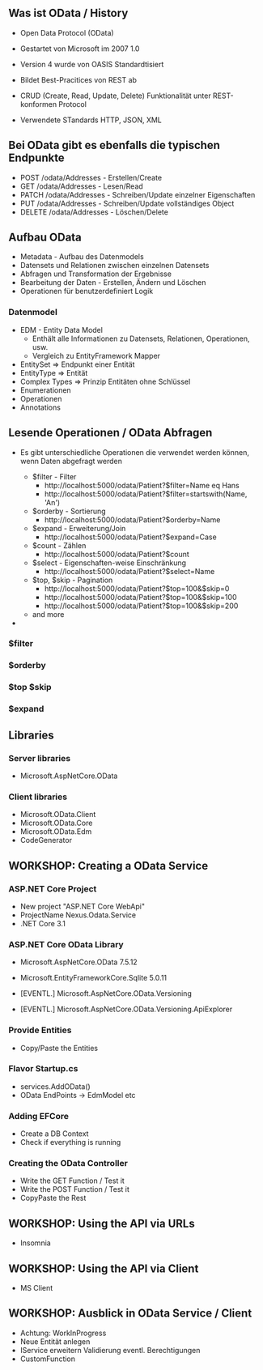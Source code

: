 
## Was ist OData / History

* Open Data Protocol (OData)
* Gestartet von Microsoft im 2007 1.0
* Version 4 wurde von OASIS Standardtisiert

* Bildet Best-Pracitices von REST ab
* CRUD (Create, Read, Update, Delete) Funktionalität unter REST-konformen Protocol
* Verwendete STandards HTTP, JSON, XML 


## Bei OData gibt es ebenfalls die typischen Endpunkte

* POST   /odata/Addresses - Erstellen/Create
* GET    /odata/Addresses - Lesen/Read
* PATCH  /odata/Addresses - Schreiben/Update einzelner Eigenschaften
* PUT    /odata/Addresses - Schreiben/Update vollständiges Object
* DELETE /odata/Addresses - Löschen/Delete

## Aufbau OData

* Metadata - Aufbau des Datenmodels
* Datensets und Relationen zwischen einzelnen Datensets
* Abfragen und Transformation der Ergebnisse
* Bearbeitung der Daten - Erstellen, Ändern und Löschen
* Operationen für benutzerdefiniert Logik

### Datenmodel

* EDM - Entity Data Model 
  * Enthält alle Informationen zu Datensets, Relationen, Operationen, usw.
  * Vergleich zu EntityFramework Mapper
* EntitySet => Endpunkt einer Entität
* EntityType => Entität
* Complex Types => Prinzip Entitäten ohne Schlüssel 
* Enumerationen
* Operationen
* Annotations



## Lesende Operationen / OData Abfragen

* Es gibt unterschiedliche Operationen die verwendet werden können, wenn Daten abgefragt werden
  * $filter - Filter
    * http://localhost:5000/odata/Patient?$filter=Name eq Hans
    * http://localhost:5000/odata/Patient?$filter=startswith(Name, 'An')
  * $orderby - Sortierung
    * http://localhost:5000/odata/Patient?$orderby=Name
  * $expand - Erweiterung/Join
    * http://localhost:5000/odata/Patient?$expand=Case
  * $count - Zählen
    * http://localhost:5000/odata/Patient?$count
  * $select - Eigenschaften-weise Einschränkung
    * http://localhost:5000/odata/Patient?$select=Name
  * $top, $skip - Pagination
    * http://localhost:5000/odata/Patient?$top=100&$skip=0
    * http://localhost:5000/odata/Patient?$top=100&$skip=100
    * http://localhost:5000/odata/Patient?$top=100&$skip=200
  * and more

* 



### $filter
### $orderby
### $top $skip
### $expand


## Libraries

### Server libraries

* Microsoft.AspNetCore.OData


### Client libraries

* Microsoft.OData.Client
* Microsoft.OData.Core 
* Microsoft.OData.Edm
* CodeGenerator



## WORKSHOP: Creating a OData Service



### ASP.NET Core Project

* New project "ASP.NET Core WebApi"
* ProjectName Nexus.Odata.Service
* .NET Core 3.1 


### ASP.NET Core OData Library

* Microsoft.AspNetCore.OData 7.5.12
* Microsoft.EntityFrameworkCore.Sqlite 5.0.11

* [EVENTL.] Microsoft.AspNetCore.OData.Versioning
* [EVENTL.] Microsoft.AspNetCore.OData.Versioning.ApiExplorer

### Provide Entities

* Copy/Paste the Entities

### Flavor Startup.cs

* services.AddOData()
* OData EndPoints -> EdmModel etc

### Adding EFCore

* Create a DB Context
* Check if everything is running


### Creating the OData Controller

* Write the GET Function / Test it
* Write the POST Function / Test it
* CopyPaste the Rest


## WORKSHOP: Using the API via URLs

* Insomnia

## WORKSHOP: Using the API via Client

* MS Client


## WORKSHOP: Ausblick in OData Service / Client 

* Achtung: WorkInProgress
* Neue Entität anlegen
* IService erweitern Validierung eventl. Berechtigungen
* CustomFunction
